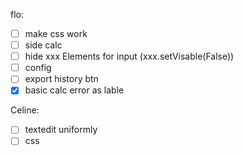 flo:

- [ ] make css work
- [ ] side calc
- [ ] hide xxx Elements for input (xxx.setVisable(False))
- [ ] config
- [ ] export history btn
- [x] basic calc error as lable

Celine:

- [ ] textedit uniformly
- [ ] css

